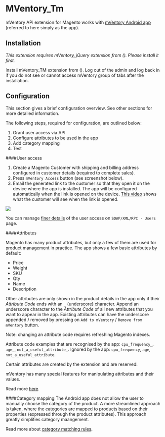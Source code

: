 MVentory_Tm
===========

mVentory API extension for Magento works with [mVentory Android app](https://play.google.com/store/apps/details?id=com.mageventory) (referred to here simply as the app).


## Installation

*This extension requires mVentory_jQuery extension from (). Please install it first.*

Install mVentory_TM extension from (). Log out of the admin and log back in if you do not see or cannot access mVentory group of tabs after the installation.

## Configuration


This section gives a brief configuration overview. See other sections for more detailed information.

The following steps, required for configuration, are outlined below:

1. Grant user access via API
2. Configure attributes to be used in the app
3. Add category mapping
4. Test

####User access

1. Create a Magento Customer with shipping and billing address configured in customer details (required to complete sales).
2. Press `mVentory Access` button (see screenshot below).
3. Email the generated link to the customer so that they open it on the device where the app is installed. The app will be configured automatically when the link is opened on the device. [This video](https://googledrive.com/host/0B5Pkcq-TVIqrREFvbEwtRjVMd2s/profile-config-app.mp4) shows what the customer will see when the link is opened.

![](https://googledrive.com/host/0B5Pkcq-TVIqrNzliTXk5b3U4dWs/cust-access-links.png)

You can manage [finer details](https://github.com/mVentory/MVentory_Tm/wiki/User-configuration) of the user access on `SOAP/XML/RPC - Users` page. 

####Attributes

Magento has many product attributes, but only a few of them are used for product management in practice. The app shows a few basic attributes by default: 
* Price
* Weight
* SKU
* Qty
* Name
* Description 

Other attributes are only shown in the product details in the app only if their *Attribute Code* ends with an `_` (underscore) character. Append an underscore character to the *Attribute Code* of all new attributes that you want to appear in the app. Existing attributes can have the underscore appended / removed by pressing on `Add to mVentory` / `Remove from mVentory` button.

Note: changing an attribute code requires refreshing Magento indexes.

Attribute code examples that are recognised by the app: `cpu_frequency_`, `age_`, `not_a_useful_attribute_`.
Ignored by the app: `cpu_frequency`, `age`, `not_a_useful_attribute`.

Certain attributes are created by the extension and are reserved.

mVentory has many special features for manipulating attributes and their values.

Read more [here](https://github.com/mVentory/MVentory_Tm/wiki/Attribute-features).

####Category mapping
The Android app does not allow the user to manually choose the category of the product. A more streamlined approach is taken, where the categories are mapped to products based on their properties (expressed through the product attributes). This approach greatly simplifies category maangement.

Read more about [category matching rules](https://github.com/mVentory/MVentory_Tm/wiki/Category-mapping).

